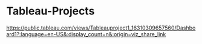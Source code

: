 # Tableau-Projects
https://public.tableau.com/views/Tableauproject1_16310309657560/Dashboard1?:language=en-US&:display_count=n&:origin=viz_share_link
